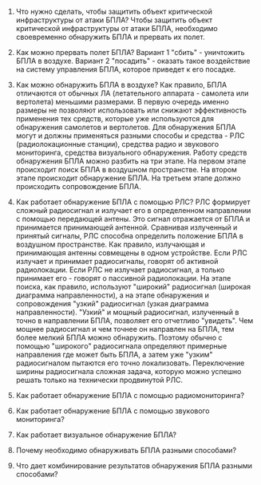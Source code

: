 1. Что нужно сделать, чтобы защитить объект критической инфраструктуры от атаки БПЛА?
Чтобы защитить объект критической инфраструктуры от атаки БПЛА, необходимо своевременно обнаружить БПЛА и прервать их полет.

2. Как можно прервать полет БПЛА?
Вариант 1 "сбить" - уничтожить БПЛА в воздухе. Вариант 2 "посадить" - оказать такое воздействие на систему управления БПЛА, которое приведет к его посадке.

3. Как можно обнаружить БПЛА в воздухе?
Как правило, БПЛА отличаются от обычных ЛА (летательного аппарата - самолета или вертолета) меньшими размерами. В первую очередь именно размеры не позволяют использовать или снижают эффективность применения тех средств, которые уже используются для обнаружения самолетов и вертолетов.
Для обнаружения БПЛА могут и должны применяться разными способы и средства - РЛС (радиолокационные станции), средства радио и звукового мониторинга, средства визуального обнаружения.
Работу средств обнаружения БПЛА можно разбить на три этапе. На первом этапе происходит поиск БПЛА в воздушном пространстве. На втором этапе происходит обнаружение БПЛА. На третьем этапе должно происходить сопровождение БПЛА.

5. Как работает обнаружение БПЛА с помощью РЛС?
РЛС формирует сложный радиосигнал и излучает его в определенном направлении с помощью передающей антены. Это сигнал отражается от БПЛА и принимается принимающей антенной. Сравнивая излученный и принятый сигналы, РЛС способна определить положение БПЛА в воздушном пространстве. Как правило, излучающая и принимающая антенны совмещены в одном устройстве.
Если РЛС излучает и принимает радиосигналы, говорят об активной радиолокации.
Если РЛС не излучает радиосигнал, а только принимает его - говорят о пассивной радиолокации.
На этапе поиска, как правило, используют "широкий" радиосигнал (широкая диаграмма направленности), а на этапе обнаружения и сопровождения "узкий" радиосигнал (узкая диаграмма направленности). "Узкий" и мощный радиосигнал, излученный в точно в направлении БПЛА, позволяет его отчетливо "увидеть". Чем мощнее радиосигнал и чем точнее он направлен на БПЛА, тем более мелкий БПЛА можно обнаружить.
Поэтому обычно с помощью "широкого" радиосигнала определяют примерные направления где может быть БПЛА, а затем уже "узким" радиосигналом пытаются его точно локализовать.
Переключение ширины радиосигнала сложная задача, которую можно успешно решать только на технически продвинутой РЛС.
   
7. Как работает обнаружение БПЛА с помощью радиомониторинга?
   
9. Как работает обнаружение БПЛА с помощью звукового мониторинга?
    
11. Как работает визуальное обнаружение БПЛА?
    
13. Почему необходимо обнаруживать БПЛА разными способами?
    
15. Что дает комбинирование результатов обнаружения БПЛА разными способами?
